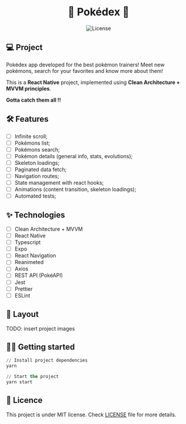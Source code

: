 <h1 align="center">
    🔴 Pokédex 📱
</h1>

<p align="center">
  <img alt="License" src="https://img.shields.io/static/v1?label=license&message=MIT&color=79A6F5&labelColor=0A1033">
</p>

## 💻 Project

Pokédex app developed for the best pokémon trainers!
Meet new pokémons, search for your favorites and know more about them!

This is a **React Native** project, implemented using **Clean Architecture + MVVM principles**.

**Gotta catch them all !!**

## :hammer_and_wrench: Features

- [ ] Infinite scroll;
- [ ] Pokémons list;
- [ ] Pokémons search;
- [ ] Pokémon details (general info, stats, evolutions);
- [ ] Skeleton loadings;
- [ ] Paginated data fetch;
- [ ] Navigation routes;
- [ ] State management with react hooks;
- [ ] Animations (content transition, skeleton loadings);
- [ ] Automated tests;

## ✨ Technologies

- [ ] Clean Architecture + MVVM
- [ ] React Native
- [ ] Typescript
- [ ] Expo
- [ ] React Navigation
- [ ] Reanimeted
- [ ] Axios
- [ ] REST API (PokéAPI)
- [ ] Jest
- [ ] Prettier
- [ ] ESLint

## 🔖 Layout

TODO: insert project images

## 👨‍💻 Getting started

```cl
// Install project dependencies
yarn

// Start the project
yarn start
```

## 📄 Licence

This project is under MIT license. Check [LICENSE](LICENSE.md) file for more details.

<br />
